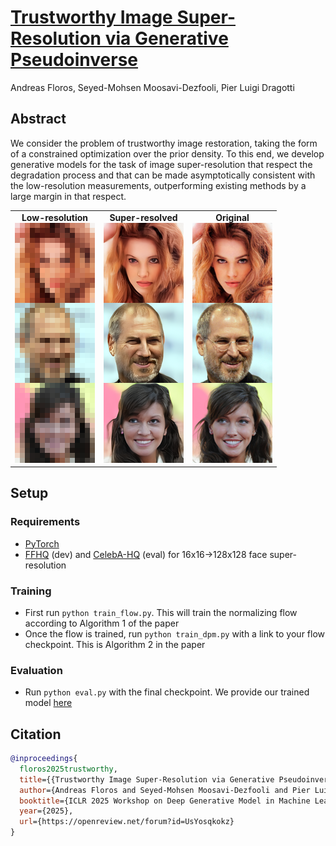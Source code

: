 # [Trustworthy Image Super-Resolution via Generative Pseudoinverse](https://openreview.net/forum?id=UsYosqkokz)
Andreas Floros, Seyed-Mohsen Moosavi-Dezfooli, Pier Luigi Dragotti

## Abstract
We consider the problem of trustworthy image restoration, taking the form of a constrained optimization over the prior density. To this end, we develop generative models for the task of image super-resolution that respect the degradation process and that can be made asymptotically consistent with the low-resolution measurements, outperforming existing methods by a large margin in that respect.

<div align="center">
  <table>
    <tr>
      <td align="center">
        <b>Low-resolution</b><br>
        <img src="assets/lr.png" />
      </td>
      <td align="center">
        <b>Super-resolved</b><br>
        <img src="assets/sr.png" />
      </td>
      <td align="center">
        <b>Original</b><br>
        <img src="assets/hr.png" />
      </td>
    </tr>
  </table>
</div>

## Setup
### Requirements
- [PyTorch](https://pytorch.org/get-started/locally/)
- [FFHQ](https://www.kaggle.com/datasets/potatohd404/ffhq-128-70k) (dev) and [CelebA-HQ](https://www.kaggle.com/datasets/denislukovnikov/celebahq256-images-only) (eval) for 16x16->128x128 face super-resolution

### Training
- First run `python train_flow.py`. This will train the normalizing flow according to Algorithm 1 of the paper
- Once the flow is trained, run `python train_dpm.py` with a link to your flow checkpoint. This is Algorithm 2 in the paper

### Evaluation
- Run `python eval.py` with the final checkpoint. We provide our trained model [here](https://github.com/andreasfloros/trustworthy-super-resolution/releases/tag/ffhq128-8x)

## Citation
```BibTex
@inproceedings{
  floros2025trustworthy,
  title={{Trustworthy Image Super-Resolution via Generative Pseudoinverse}},
  author={Andreas Floros and Seyed-Mohsen Moosavi-Dezfooli and Pier Luigi Dragotti},
  booktitle={ICLR 2025 Workshop on Deep Generative Model in Machine Learning: Theory, Principle and Efficacy},
  year={2025},
  url={https://openreview.net/forum?id=UsYosqkokz}
}
```
